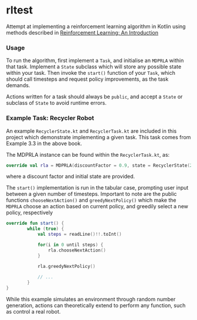 # rltest

Attempt at implementing a reinforcement learning algorithm in Kotlin using methods described in [Reinforcement Learning: An Introduction](http://incompleteideas.net/book/RLbook2018.pdf)

### Usage
To run the algorithm, first implement a `Task`, and initialise an `MDPRLA` within that task. Implement a `State` subclass which will store any possible state within your task. Then invoke the `start()` function of your `Task`, which should call timesteps and request policy improvements, as the task demands.

Actions written for a task should always be `public`, and accept a `State` or subclass of `State` to avoid runtime errors.

### Example Task: Recycler Robot
An example `RecyclerState.kt` and `RecyclerTask.kt` are included in this project which demonstrate implementing a given task. This task comes from Example 3.3 in the above book.

The MDPRLA instance can be found within the `RecyclerTask.kt`, as:

```kotlin
override val rla = MDPRLA(discountFactor = 0.9, state = RecyclerState(2, 0.0, this))
```

where a discount factor and initial state are provided.

The `start()` implementation is run in the tabular case, prompting user input between a given number of timesteps. Important to note are the public functions `chooseNextAction()` and `greedyNextPolicy()` which make the `MDPRLA` choose an action based on current policy, and greedily select a new policy, respectively

```kotlin
override fun start() {
        while (true) {
            val steps = readLine()!!.toInt()

            for(i in 0 until steps) {
                rla.chooseNextAction()
            }

            rla.greedyNextPolicy()
            
            // ...
        }
}
```

While this example simulates an environment through random number generation, actions can theoretically extend to perform any function, such as control a real robot.

